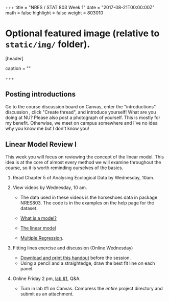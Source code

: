+++
title = "NRES / STAT 803 Week 1"
date = "2017-08-21T00:00:00Z"
math = false
highlight = false
weight = 803010

# Optional featured image (relative to `static/img/` folder).
[header]

caption = ""

+++

## Posting introductions

Go to the course discussion board on Canvas, enter the "introductions" discussion , click "Create thread", and introduce yourself! What are you doing at NU? Please also post a photograph of yourself. This is mostly for my benefit. Otherwise, we meet on campus somewhere and I've no idea why you know me but I don't know you!

## Linear Model Review I

This week you will focus on reviewing the concept of the linear
model. This idea is at the core of almost every method we will examine
throughout the course, so it is worth reminding ourselves of the
basics. 

1. Read Chapter 5 of Analysing Ecological Data by Wednesday, 10am.

2. View videos by Wednesday, 10 am.

    * The data used in these videos is the horseshoes data in package NRES803. The code
      is in the examples on the help page for the dataset.

    * [What is a model?](https://youtu.be/tzRl5A30hFc)

    * [The linear model](https://youtu.be/KroxqqUKkNE)

    * [Multiple Regression](https://youtu.be/aYxg224DnCA).

3. Fitting lines exercise and discussion (Online Wednesday)

    * [Download and print this handout](fittinglines.pdf) before the session. 
    * Using a pencil and a straightedge, draw the best fit line on each panel.

4. Online Friday 2 pm, [lab #1](lab_1/), Q&A.

    * Turn in lab #1 on Canvas. Compress the *entire* project directory and submit as an attachment.
